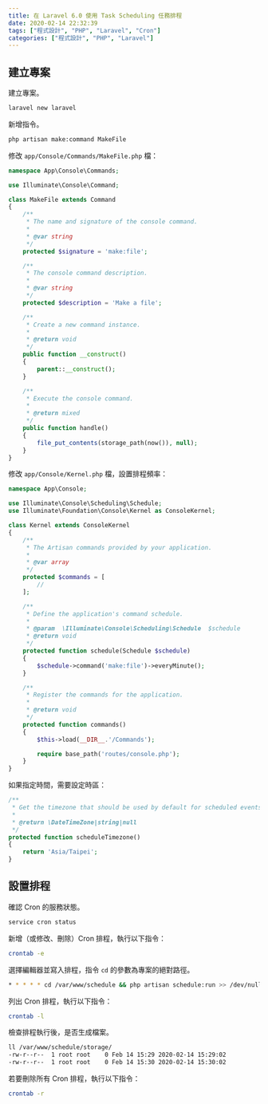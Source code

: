 ```yaml
---
title: 在 Laravel 6.0 使用 Task Scheduling 任務排程
date: 2020-02-14 22:32:39
tags: ["程式設計", "PHP", "Laravel", "Cron"]
categories: ["程式設計", "PHP", "Laravel"]
---
```


## 建立專案

建立專案。

```BASH
laravel new laravel
```

新增指令。

```BASH
php artisan make:command MakeFile
```

修改 `app/Console/Commands/MakeFile.php` 檔：

```PHP
namespace App\Console\Commands;

use Illuminate\Console\Command;

class MakeFile extends Command
{
    /**
     * The name and signature of the console command.
     *
     * @var string
     */
    protected $signature = 'make:file';

    /**
     * The console command description.
     *
     * @var string
     */
    protected $description = 'Make a file';

    /**
     * Create a new command instance.
     *
     * @return void
     */
    public function __construct()
    {
        parent::__construct();
    }

    /**
     * Execute the console command.
     *
     * @return mixed
     */
    public function handle()
    {
        file_put_contents(storage_path(now()), null);
    }
}
```

修改 `app/Console/Kernel.php` 檔，設置排程頻率：

```PHP
namespace App\Console;

use Illuminate\Console\Scheduling\Schedule;
use Illuminate\Foundation\Console\Kernel as ConsoleKernel;

class Kernel extends ConsoleKernel
{
    /**
     * The Artisan commands provided by your application.
     *
     * @var array
     */
    protected $commands = [
        //
    ];

    /**
     * Define the application's command schedule.
     *
     * @param  \Illuminate\Console\Scheduling\Schedule  $schedule
     * @return void
     */
    protected function schedule(Schedule $schedule)
    {
        $schedule->command('make:file')->everyMinute();
    }

    /**
     * Register the commands for the application.
     *
     * @return void
     */
    protected function commands()
    {
        $this->load(__DIR__.'/Commands');

        require base_path('routes/console.php');
    }
}
```

如果指定時間，需要設定時區：

```PHP
/**
 * Get the timezone that should be used by default for scheduled events.
 *
 * @return \DateTimeZone|string|null
 */
protected function scheduleTimezone()
{
    return 'Asia/Taipei';
}
```

## 設置排程

確認 Cron 的服務狀態。

```BASH
service cron status
```

新增（或修改、刪除）Cron 排程，執行以下指令：

```BASH
crontab -e
```

選擇編輯器並寫入排程，指令 `cd` 的參數為專案的絕對路徑。

```BASH
* * * * * cd /var/www/schedule && php artisan schedule:run >> /dev/null 2>&1
```

列出 Cron 排程，執行以下指令：

```BASH
crontab -l
```

檢查排程執行後，是否生成檔案。

```BASH
ll /var/www/schedule/storage/
-rw-r--r--  1 root root    0 Feb 14 15:29 2020-02-14 15:29:02
-rw-r--r--  1 root root    0 Feb 14 15:30 2020-02-14 15:30:02
```

若要刪除所有 Cron 排程，執行以下指令：

```BASH
crontab -r
```
